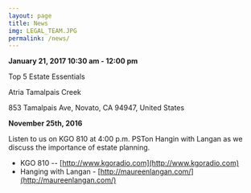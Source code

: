 ```yaml
---
layout: page
title: News
img: LEGAL_TEAM.JPG
permalink: /news/
---
```



**January 21, 2017 10:30 am - 12:00 pm**

Top 5 Estate Essentials

Atria Tamalpais Creek

853 Tamalpais Ave, Novato, CA  94947, United States

**November 25th, 2016**

Listen to us on KGO 810 at 4:00 p.m. PSTon Hangin with Langan as we discuss the importance of estate planning. 

- KGO 810 -- [http://www.kgoradio.com](http://www.kgoradio.com)
- Hanging with Langan - [http://maureenlangan.com/](http://maureenlangan.com/)

